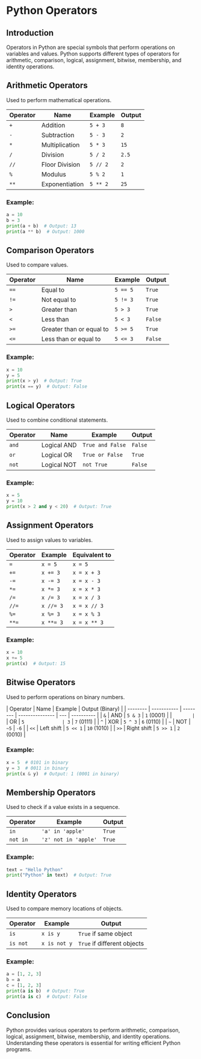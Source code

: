 # Python Operators

## Introduction

Operators in Python are special symbols that perform operations on variables and values. Python supports different types of operators for arithmetic, comparison, logical, assignment, bitwise, membership, and identity operations.

## Arithmetic Operators

Used to perform mathematical operations.

| Operator | Name           | Example  | Output |
| -------- | -------------- | -------- | ------ |
| `+`      | Addition       | `5 + 3`  | `8`    |
| `-`      | Subtraction    | `5 - 3`  | `2`    |
| `*`      | Multiplication | `5 * 3`  | `15`   |
| `/`      | Division       | `5 / 2`  | `2.5`  |
| `//`     | Floor Division | `5 // 2` | `2`    |
| `%`      | Modulus        | `5 % 2`  | `1`    |
| `**`     | Exponentiation | `5 ** 2` | `25`   |

### Example:

```python
a = 10
b = 3
print(a + b)  # Output: 13
print(a ** b)  # Output: 1000
```

## Comparison Operators

Used to compare values.

| Operator | Name                     | Example  | Output  |
| -------- | ------------------------ | -------- | ------- |
| `==`     | Equal to                 | `5 == 5` | `True`  |
| `!=`     | Not equal to             | `5 != 3` | `True`  |
| `>`      | Greater than             | `5 > 3`  | `True`  |
| `<`      | Less than                | `5 < 3`  | `False` |
| `>=`     | Greater than or equal to | `5 >= 5` | `True`  |
| `<=`     | Less than or equal to    | `5 <= 3` | `False` |

### Example:

```python
x = 10
y = 5
print(x > y)  # Output: True
print(x == y)  # Output: False
```

## Logical Operators

Used to combine conditional statements.

| Operator | Name        | Example          | Output  |
| -------- | ----------- | ---------------- | ------- |
| `and`    | Logical AND | `True and False` | `False` |
| `or`     | Logical OR  | `True or False`  | `True`  |
| `not`    | Logical NOT | `not True`       | `False` |

### Example:

```python
x = 5
y = 10
print(x > 2 and y < 20)  # Output: True
```

## Assignment Operators

Used to assign values to variables.

| Operator | Example   | Equivalent to |
| -------- | --------- | ------------- |
| `=`      | `x = 5`   | `x = 5`       |
| `+=`     | `x += 3`  | `x = x + 3`   |
| `-=`     | `x -= 3`  | `x = x - 3`   |
| `*=`     | `x *= 3`  | `x = x * 3`   |
| `/=`     | `x /= 3`  | `x = x / 3`   |
| `//=`    | `x //= 3` | `x = x // 3`  |
| `%=`     | `x %= 3`  | `x = x % 3`   |
| `**=`    | `x **= 3` | `x = x ** 3`  |

### Example:

```python
x = 10
x += 5
print(x)  # Output: 15
```

## Bitwise Operators

Used to perform operations on binary numbers.

| Operator | Name        | Example  | Output (Binary) |
| -------- | ----------- | -------- | --------------- | --- | ---------- |
| `&`      | AND         | `5 & 3`  | `1` (0001)      |
| `        | `           | OR       | `5              | 3`  | `7` (0111) |
| `^`      | XOR         | `5 ^ 3`  | `6` (0110)      |
| `~`      | NOT         | `~5`     | `-6`            |
| `<<`     | Left shift  | `5 << 1` | `10` (1010)     |
| `>>`     | Right shift | `5 >> 1` | `2` (0010)      |

### Example:

```python
x = 5  # 0101 in binary
y = 3  # 0011 in binary
print(x & y)  # Output: 1 (0001 in binary)
```

## Membership Operators

Used to check if a value exists in a sequence.

| Operator | Example              | Output |
| -------- | -------------------- | ------ |
| `in`     | `'a' in 'apple'`     | `True` |
| `not in` | `'z' not in 'apple'` | `True` |

### Example:

```python
text = "Hello Python"
print("Python" in text)  # Output: True
```

## Identity Operators

Used to compare memory locations of objects.

| Operator | Example      | Output                      |
| -------- | ------------ | --------------------------- |
| `is`     | `x is y`     | `True` if same object       |
| `is not` | `x is not y` | `True` if different objects |

### Example:

```python
a = [1, 2, 3]
b = a
c = [1, 2, 3]
print(a is b)  # Output: True
print(a is c)  # Output: False
```

## Conclusion

Python provides various operators to perform arithmetic, comparison, logical, assignment, bitwise, membership, and identity operations. Understanding these operators is essential for writing efficient Python programs.
